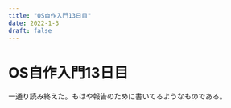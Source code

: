 ```yaml
---
title: "OS自作入門13日目"
date: 2022-1-3
draft: false
---
```

# OS自作入門13日目



一通り読み終えた。もはや報告のために書いてるようなものである。
